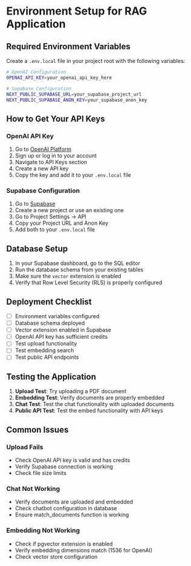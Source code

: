 # Environment Setup for RAG Application

## Required Environment Variables

Create a `.env.local` file in your project root with the following variables:

```bash
# OpenAI Configuration
OPENAI_API_KEY=your_openai_api_key_here

# Supabase Configuration
NEXT_PUBLIC_SUPABASE_URL=your_supabase_project_url
NEXT_PUBLIC_SUPABASE_ANON_KEY=your_supabase_anon_key
```

## How to Get Your API Keys

### OpenAI API Key

1. Go to [OpenAI Platform](https://platform.openai.com/)
2. Sign up or log in to your account
3. Navigate to API Keys section
4. Create a new API key
5. Copy the key and add it to your `.env.local` file

### Supabase Configuration

1. Go to [Supabase](https://supabase.com/)
2. Create a new project or use an existing one
3. Go to Project Settings → API
4. Copy your Project URL and Anon Key
5. Add both to your `.env.local` file

## Database Setup

1. In your Supabase dashboard, go to the SQL editor
2. Run the database schema from your existing tables
3. Make sure the `vector` extension is enabled
4. Verify that Row Level Security (RLS) is properly configured

## Deployment Checklist

- [ ] Environment variables configured
- [ ] Database schema deployed
- [ ] Vector extension enabled in Supabase
- [ ] OpenAI API key has sufficient credits
- [ ] Test upload functionality
- [ ] Test embedding search
- [ ] Test public API endpoints

## Testing the Application

1. **Upload Test**: Try uploading a PDF document
2. **Embedding Test**: Verify documents are properly embedded
3. **Chat Test**: Test the chat functionality with uploaded documents
4. **Public API Test**: Test the embed functionality with API keys

## Common Issues

### Upload Fails

- Check OpenAI API key is valid and has credits
- Verify Supabase connection is working
- Check file size limits

### Chat Not Working

- Verify documents are uploaded and embedded
- Check chatbot configuration in database
- Ensure match_documents function is working

### Embedding Not Working

- Check if pgvector extension is enabled
- Verify embedding dimensions match (1536 for OpenAI)
- Check vector store configuration
